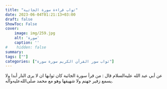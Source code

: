 ```yaml
---
title: "ثواب قراءة سورة الجاثية"
date: 2023-06-04T01:21:13+03:00
draft: false
ShowToc: False
cover:
    image: img/259.jpg
    alt: 'صورة'
    caption: ''
#    hidden: false
summary: 
tags: [""]
categories: ["ثواب سور القرآن الكريم سورة سورة"]
---
```

عن أبي عبد الله عليه‌السلام قال :
من قرأ سورة الجاثية كان ثوابها ان لا يرى النار أبدا ولا يسمع زفير جهنم
ولا شهيقها وهو مع محمد صلى‌الله‌عليه‌وآله.

